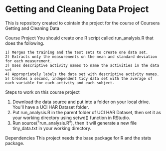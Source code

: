 # Getting and Cleaning Data Project
This is repository created to cointain the project for the course of Coursera Getting and Cleaning Data

Course Project
You should create one R script called run_analysis.R that does the following.
  
    1) Merges the training and the test sets to create one data set.
    2) Extracts only the measurements on the mean and standard deviation for each measurement.
    3) Uses descriptive activity names to name the activities in the data set
    4) Appropriately labels the data set with descriptive activity names.
    5) Creates a second, independent tidy data set with the average of each variable for each activity and each subject.

Steps to work on this course project
1. Download the data source and put into a folder on your local drive. You'll have a UCI HAR Dataset folder.
2. Put run_analysis.R in the parent folder of UCI HAR Dataset, then set it as your working directory using setwd() function in RStudio.
3. Run source("run_analysis.R"), then it will generate a new file tiny_data.txt in your working directory.

Dependencies
This project needs the base package for R and the stats package. 
